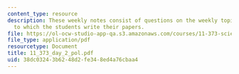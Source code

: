 ```yaml
---
content_type: resource
description: These weekly notes consist of questions on the weekly topics, in response
  to which the students write their papers.
file: https://ol-ocw-studio-app-qa.s3.amazonaws.com/courses/11-373-science-politics-and-environmental-policy-fall-2004/38dc03243b6248d2fe348ed4a76cbaa4_11_373_day_2_pol.pdf
file_type: application/pdf
resourcetype: Document
title: 11_373_day_2_pol.pdf
uid: 38dc0324-3b62-48d2-fe34-8ed4a76cbaa4
---
```

